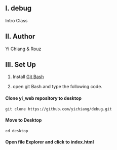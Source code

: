 I.  debug
------------
Intro Class

II.  Author
------------
Yi Chiang & Rouz


III. Set Up
----------
1. Install [Git Bash](https://git-scm.com/downloads)

2. open git Bash and type the following code.

#### Clone yi_web repository to desktop  

```git clone https://github.com/yichiang/debug.git```

#### Move to Desktop  
```cd desktop```
#### Open file Explorer and click to index.html
